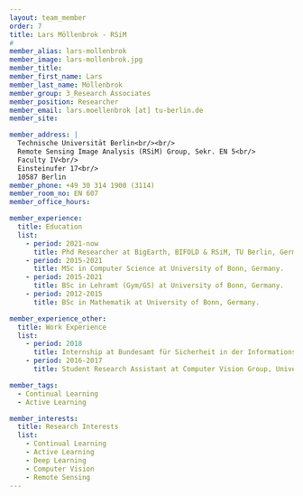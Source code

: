 ```yaml
---
layout: team_member
order: 7
title: Lars Möllenbrok - RSiM
#
member_alias: lars-mollenbrok
member_image: lars-mollenbrok.jpg
member_title:
member_first_name: Lars
member_last_name: Möllenbrok
member_group: 3_Research Associates
member_position: Researcher
member_email: lars.moellenbrok [at] tu-berlin.de
member_site:

member_address: |
  Technische Universität Berlin<br/><br/>
  Remote Sensing Image Analysis (RSiM) Group, Sekr. EN 5<br/>
  Faculty IV<br/>
  Einsteinufer 17<br/>
  10587 Berlin
member_phone: +49 30 314 1900 (3114)
member_room_no: EN 607
member_office_hours:

member_experience:
  title: Education
  list:
    - period: 2021-now
      title: Phd Researcher at BigEarth, BIFOLD & RSiM, TU Berlin, Germany.
    - period: 2015-2021
      title: MSc in Computer Science at University of Bonn, Germany.
    - period: 2015-2021
      title: BSc in Lehramt (Gym/GS) at University of Bonn, Germany.
    - period: 2012-2015
      title: BSc in Mathematik at University of Bonn, Germany.

member_experience_other:
  title: Work Experience
  list:
    - period: 2018
      title: Internship at Bundesamt für Sicherheit in der Informationstechnik, Germany
    - period: 2016-2017
      title: Student Research Assistant at Computer Vision Group, University of Bonn, Germany.

member_tags:
  - Continual Learning
  - Active Learning

member_interests:
  title: Research Interests
  list:
    - Continual Learning
    - Active Learning
    - Deep Learning
    - Computer Vision
    - Remote Sensing
---
```

